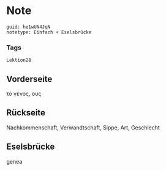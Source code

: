 # Note
```
guid: he1wUN4JqN
notetype: Einfach + Eselsbrücke
```

### Tags
```
Lektion28
```

## Vorderseite
τὸ γένος, ους

## Rückseite
Nachkommenschaft, Verwandtschaft, Sippe, Art, Geschlecht

## Eselsbrücke
genea
